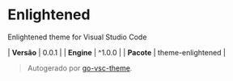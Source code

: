 # Enlightened

Enlightened theme for Visual Studio Code

| **Versão** | 0.0.1 |
| **Engine** | ^1.0.0 |
| **Pacote** | theme-enlightened |

> Autogerado por [go-vsc-theme](https://github.com/natalbu/go-vsc-theme).
